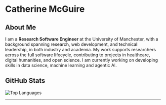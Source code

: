 # Catherine McGuire  

## About Me

I am a **Research Software Engineer** at the University of Manchester, with a background spanning research, web development, and technical leadership, in both industry and academia. My work supports researchers across the full software lifecycle, contributing to projects in healthcare, digital humanities, and open science. I am currently working on developing skills in data science, machine learning and agentic AI.


## GitHub Stats  

![Top Languages](https://github-readme-stats.vercel.app/api/top-langs/?username=CatherineMcGuire&layout=compact)  

---

